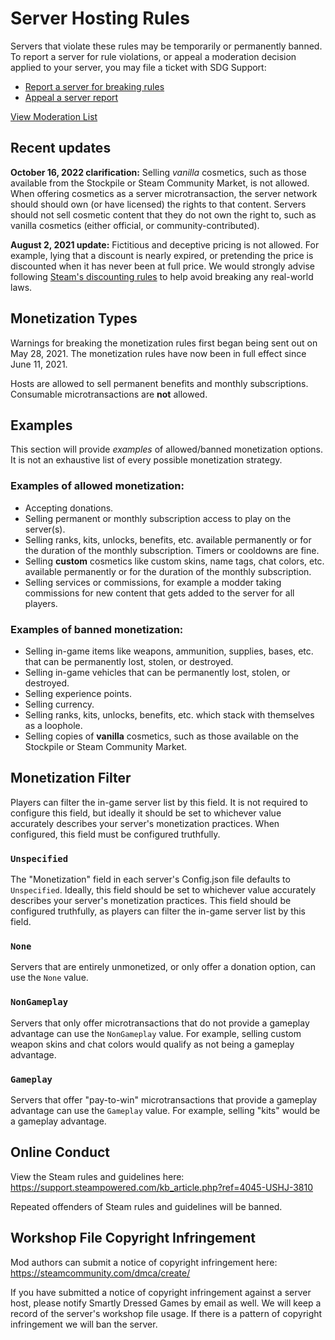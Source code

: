 # Server Hosting Rules

Servers that violate these rules may be temporarily or permanently banned. To report a server for rule violations, or appeal a moderation decision applied to your server, you may file a ticket with SDG Support:

* [Report a server for breaking rules](https://support.smartlydressedgames.com/hc/en-us/requests/new?ticket_form_id=12189991924500)
* [Appeal a server report](https://support.smartlydressedgames.com/hc/en-us/requests/new?ticket_form_id=12189992633364)

[View Moderation List](https://smartlydressedgames.com/UnturnedHostBans/index.html)

## Recent updates

**October 16, 2022 clarification:** Selling *vanilla* cosmetics, such as those available from the Stockpile or Steam Community Market, is not allowed. When offering cosmetics as a server microtransaction, the server network should should own (or have licensed) the rights to that content. Servers should not sell cosmetic content that they do not own the right to, such as vanilla cosmetics (either official, or community-contributed).

**August 2, 2021 update:** Fictitious and deceptive pricing is not allowed. For example, lying that a discount is nearly expired, or pretending the price is discounted when it has never been at full price. We would strongly advise following [Steam's discounting rules](https://partner.steamgames.com/doc/marketing/discounts) to help avoid breaking any real-world laws.

## Monetization Types

Warnings for breaking the monetization rules first began being sent out on May 28, 2021. The monetization rules have now been in full effect since June 11, 2021.

Hosts are allowed to sell permanent benefits and monthly subscriptions. Consumable microtransactions are **not** allowed.

## Examples

This section will provide *examples* of allowed/banned monetization options. It is not an exhaustive list of every possible monetization strategy.

### Examples of allowed monetization:

- Accepting donations.
- Selling permanent or monthly subscription access to play on the server(s).
- Selling ranks, kits, unlocks, benefits, etc. available permanently or for the duration of the monthly subscription. Timers or cooldowns are fine.
- Selling **custom** cosmetics like custom skins, name tags, chat colors, etc. available permanently or for the duration of the monthly subscription.
- Selling services or commissions, for example a modder taking commissions for new content that gets added to the server for all players.

### Examples of banned monetization:

- Selling in-game items like weapons, ammunition, supplies, bases, etc. that can be permanently lost, stolen, or destroyed.
- Selling in-game vehicles that can be permanently lost, stolen, or destroyed.
- Selling experience points.
- Selling currency.
- Selling ranks, kits, unlocks, benefits, etc. which stack with themselves as a loophole.
- Selling copies of **vanilla** cosmetics, such as those available on the Stockpile or Steam Community Market.

## Monetization Filter

Players can filter the in-game server list by this field. It is not required to configure this field, but ideally it should be set to whichever value accurately describes your server's monetization practices. When configured, this field must be configured truthfully.

### `Unspecified`

The "Monetization" field in each server's Config.json file defaults to `Unspecified`. Ideally, this field should be set to whichever value accurately describes your server's monetization practices. This field should be configured truthfully, as players can filter the in-game server list by this field.

### `None`

Servers that are entirely unmonetized, or only offer a donation option, can use the `None` value.

### `NonGameplay`

Servers that only offer microtransactions that do not provide a gameplay advantage can use the `NonGameplay` value. For example, selling custom weapon skins and chat colors would qualify as not being a gameplay advantage.

### `Gameplay`

Servers that offer "pay-to-win" microtransactions that provide a gameplay advantage can use the `Gameplay` value. For example, selling "kits" would be a gameplay advantage.

## Online Conduct

View the Steam rules and guidelines here: https://support.steampowered.com/kb_article.php?ref=4045-USHJ-3810

Repeated offenders of Steam rules and guidelines will be banned.

## Workshop File Copyright Infringement

Mod authors can submit a notice of copyright infringement here: https://steamcommunity.com/dmca/create/

If you have submitted a notice of copyright infringement against a server host, please notify Smartly Dressed Games by email as well. We will keep a record of the server's workshop file usage. If there is a pattern of copyright infringement we will ban the server.
